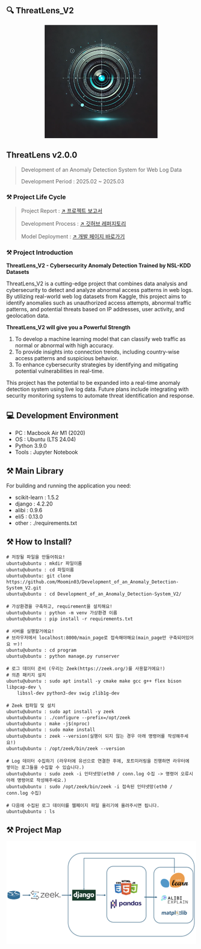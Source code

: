 ## 🔍 ThreatLens_V2

<p align="center">
  <img src="https://github.com/Moomin03/Development_of_an_Anomaly_Detection_System/blob/main/image/LOGO.jpg" alt="이미지 설명" width="300" height="300">
</p>


## ThreatLens v2.0.0

> Development of an Anomaly Detection System for Web Log Data
>
> Development Period : 2025.02 ~ 2025.03


### ⚒️ Project Life Cycle
> Project Report : [↗️ 프로젝트 보고서](https://north-museum-b07.notion.site/NSL-KDD-1b90f748c6888065b6bae78168b3ae1d?pvs=4)
>
> Development Process : [↗️ 깃허브 레퍼지토리](https://github.com/Moomin03/Development_of_an_Anomaly_Detection_System_V2/tree/master)
>
> Model Deployment : [↗️ 개발 페이지 바로가기](https://github.com/Moomin03/Development_of_an_Anomaly_Detection_System_V2/blob/master/process/prcatice.ipynb)


### ⚒️ Project Introduction
**ThreatLens_V2 - Cybersecurity Anomaly Detection Trained by NSL-KDD Datasets**

ThreatLens_V2 is a cutting-edge project that combines data analysis and cybersecurity to detect and analyze abnormal access patterns in web logs. By utilizing real-world web log datasets from Kaggle, this project aims to identify anomalies such as unauthorized access attempts, abnormal traffic patterns, and potential threats based on IP addresses, user activity, and geolocation data.

**ThreatLens_V2 will give you a Powerful Strength**

1. To develop a machine learning model that can classify web traffic as normal or abnormal with high accuracy.
2. To provide insights into connection trends, including country-wise access patterns and suspicious behavior.
3. To enhance cybersecurity strategies by identifying and mitigating potential vulnerabilities in real-time.

This project has the potential to be expanded into a real-time anomaly detection system using live log data. Future plans include integrating with security monitoring systems to automate threat identification and response.

## 💻 Development Environment
- PC : Macbook Air M1 (2020)
- OS : Ubuntu (LTS 24.04)
- Python 3.9.0
- Tools : Jupyter Notebook


## ⚒️ Main Library
For building and running the application you need:
- scikit-learn : 1.5.2
- django : 4.2.20
- alibi : 0.9.6
- eli5 : 0.13.0
- other : ./requirements.txt


## ⚒️ How to Install?
```
# 저장될 파일을 만들어줘요!
ubuntu@ubuntu : mkdir 파일이름 
ubuntu@ubuntu : cd 파일이름
ubuntu@ubuntu: git clone https://github.com/Moomin03/Development_of_an_Anomaly_Detection-System_V2.git
ubuntu@ubuntu : cd Development_of_an_Anomaly_Detection-System_V2/

# 가상환경을 구축하고, requirement을 설치해요!
ubuntu@ubuntu : python -m venv 가상환경 이름
ubuntu@ubuntu : pip install -r requirements.txt

# 서버를 실행할거에요!
# 브라우저에서 localhost:8000/main_page로 접속해야해요(main_page만 구축되어있어요 ㅠ)!
ubuntu@ubuntu : cd program
ubuntu@ubuntu : python manage.py runserver

# 로그 데이터 준비 (우리는 Zeek(https://zeek.org/)를 사용할거에요!)
# 의존 패키지 설치
ubuntu@ubuntu : sudo apt install -y cmake make gcc g++ flex bison libpcap-dev \
    libssl-dev python3-dev swig zlib1g-dev
    
# Zeek 컴파일 및 설치
ubuntu@ubuntu : sudo apt install -y zeek
ubuntu@ubuntu : ./configure --prefix=/opt/zeek
ubuntu@ubuntu : make -j$(nproc) 
ubuntu@ubuntu : sudo make install
ubuntu@ubuntu : zeek --version(실행이 되지 않는 경우 아래 명령어를 작성해주세요!)
ubuntu@ubuntu : /opt/zeek/bin/zeek --version

# Log 데이터 수집하기 (라우터에 유선으로 연결한 후에, 포트미러링을 진행하면 라우터에 쌓이는 로그들을 수집할 수 있습니다.)
ubuntu@ubuntu : sudo zeek -i 인터넷망(eth0 / conn.log 수집 -> 명령어 오류시 아래 명령어로 작성해주세요.)
ubuntu@ubuntu : sudo /opt/zeek/bin/zeek -i 접속된 인터넷망(eth0 / conn.log 수집)

# 다음에 수집된 로그 데이터를 웹페이지 파일 올리기에 올려주시면 됩니다.
ubuntu@ubuntu : ls
```

## ⚒️ Project Map

![image](https://github.com/Moomin03/Development_of_an_Anomaly_Detection_System/blob/main/image/Project_Map.png)
